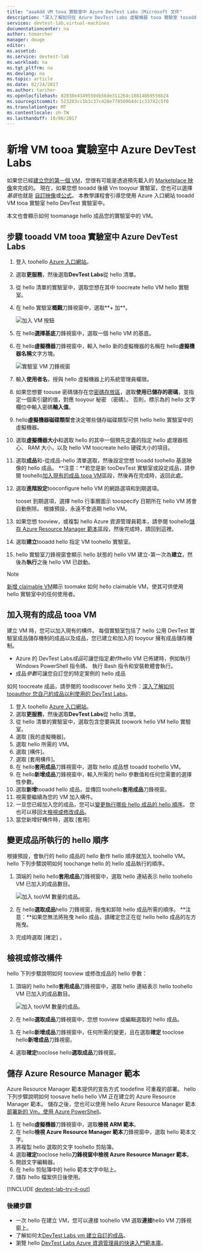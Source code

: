 ```yaml
---
title: "aaaAdd VM tooa 實驗室中 Azure DevTest Labs |Microsoft 文件"
description: "深入了解如何在 Azure DevTest Labs 虛擬機器 tooa 實驗室 tooadd"
services: devtest-lab,virtual-machines
documentationcenter: na
author: tomarcher
manager: douge
editor: 
ms.assetid: 
ms.service: devtest-lab
ms.workload: na
ms.tgt_pltfrm: na
ms.devlang: na
ms.topic: article
ms.date: 02/24/2017
ms.author: tarcher
ms.openlocfilehash: 82838e4349550db56de311264c188140b9556b24
ms.sourcegitcommit: 523283cc1b3c37c428e77850964dc1c33742c5f0
ms.translationtype: MT
ms.contentlocale: zh-TW
ms.lasthandoff: 10/06/2017
---
```

# <a name="add-a-vm-tooa-lab-in-azure-devtest-labs"></a>新增 VM tooa 實驗室中 Azure DevTest Labs
如果您已經[建立您的第一個 VM](devtest-lab-create-first-vm.md)，您很有可能是透過預先載入的 [Marketplace 映像](devtest-lab-configure-marketplace-images.md)來完成的。 現在，如果您想 tooadd 後續 Vm tooyour 實驗室，您也可以選擇*基底*也就是 [自訂映像](devtest-lab-create-template.md)或[公式](devtest-lab-manage-formulas.md)。 本教學課程會引導您使用 Azure 入口網站 tooadd VM tooa 實驗室 hello DevTest 實驗室中。

本文也會顯示如何 toomanage hello 成品您的實驗室中的 VM。

## <a name="steps-tooadd-a-vm-tooa-lab-in-azure-devtest-labs"></a>步驟 tooadd VM tooa 實驗室中 Azure DevTest Labs
1. 登入 toohello [Azure 入口網站](http://go.microsoft.com/fwlink/p/?LinkID=525040)。
1. 選取**更服務**，然後選取**DevTest Labs**從 hello 清單。
1. 從 hello 清單的實驗室中，選取您想在其中 toocreate hello VM hello 實驗室。  
1. 在 hello 實驗室**概觀**刀鋒視窗中，選取**+ 加**。  

    ![加入 VM 按鈕](./media/devtest-lab-add-vm/devtestlab-home-blade-add-vm.png)

1. 在 hello**選擇基底**刀鋒視窗中，選取一個 hello VM 的基底。
1. 在 hello**虛擬機器**刀鋒視窗中，輸入 hello 新的虛擬機器的名稱在 hello**虛擬機器名稱**文字方塊。

    ![實驗室 VM 刀鋒視窗](./media/devtest-lab-add-vm/devtestlab-lab-vm-blade.png)

1. 輸入**使用者名**，授與 hello 虛擬機器上的系統管理員權限。  
1. 如果您想要 toouse 密碼儲存在您[密碼存放區](https://azure.microsoft.com/updates/azure-devtest-labs-keep-your-secrets-safe-and-easy-to-use-with-the-new-personal-secret-store)，選取**使用已儲存的密碼**，並指定一個索引鍵的值，對應 tooyour 秘密 （密碼）。 否則，標示為的 hello 文字欄位中輸入密碼**輸入值**。
1. hello**虛擬機器磁碟類型**會決定哪些儲存磁碟類型可供 hello hello 實驗室中的虛擬機器。
1. 選取**虛擬機器大小**和選取 hello 的其中一個預先定義的指定 hello 處理器核心、 RAM 大小，以及 hello VM toocreate hello 硬碟大小的項目。
1. 選取**成品**和-從成品-hello 清單選取，然後設定您想 tooadd toohello 基底映像的 hello 成品。
    **注意：**若您是新 tooDevTest 實驗室或設定成品，請參閱 toohello[加入現有的成品 tooa VM](#add-an-existing-artifact-to-a-vm)區段，然後再在完成時，返回此處。
1. 選取**進階設定**tooconfigure hello VM 的網路選項和到期選項。 

   tooset 到期選項，選擇 hello 行事曆圖示 toospecify 日期所在 hello VM 將會自動刪除。  根據預設，永遠不會過期 hello VM。 
1. 如果您想 tooview，或複製 hello Azure 資源管理員範本，請參閱 toohello[儲存 Azure Resource Manager 範本](#save-azure-resource-manager-template)區段，然後完成時，請回到這裡。
1. 選取**建立**tooadd hello 指定 VM toohello 實驗室。
1. hello 實驗室刀鋒視窗會顯示 hello 狀態的 hello VM 建立-第一次為**建立**，然後為**執行**之後 hello VM 已啟動。

> [!NOTE]
> [新增 claimable VM](devtest-lab-add-claimable-vm.md)顯示 toomake 如何 hello claimable VM，使其可供使用 hello 實驗室中的任何使用者。
>
>

## <a name="add-an-existing-artifact-tooa-vm"></a>加入現有的成品 tooa VM
建立 VM 時，您可以加入現有的構件。 每個實驗室包括了 hello 公用 DevTest 實驗室成品儲存機制的成品以及成品，您已建立和加入的 tooyour 擁有成品儲存機制。

* Azure 的 DevTest Labs*成品*可讓您指定*動作*hello VM 已佈建時，例如執行 Windows PowerShell 指令碼、 執行 Bash 指令和安裝軟體會執行。
* 成品*參數*可讓您自訂您的特定案例的 hello 成品

如何 toocreate 成品，請參閱的 toodiscover hello 文件：[深入了解如何 tooauthor 您自己的成品以利使用的 DevTest Labs](devtest-lab-artifact-author.md)。

1. 登入 toohello [Azure 入口網站](http://go.microsoft.com/fwlink/p/?LinkID=525040)。
1. 選取**更服務**，然後選取**DevTest Labs**從 hello 清單。
1. 從 hello 清單的實驗室中，選取包含您要與其 toowork hello VM hello 實驗室。  
1. 選取 [我的虛擬機器]。
1. 選取 hello 所需的 VM。
1. 選取 [構件]。 
1. 選取 [套用構件]。
1. 在 hello**套用成品**刀鋒視窗中，選取 hello 成品想 tooadd toohello VM。
1. 在 hello**新增成品**刀鋒視窗中，輸入所需的 hello 參數值和任何您需要的選擇性參數。  
1. 選取**新增**tooadd hello 成品，並傳回 toohello**套用成品**刀鋒視窗。
1. 視需要繼續為您的 VM 加入構件。
1. 一旦您已經加入您的成品，您可以[變更執行哪些 hello 成品的 hello 順序](#change-the-order-in-which-artifacts-are-run)。 您也可以移回太[檢視或修改成品](#view-or-modify-an-artifact)。
1. 當您新增好構件時，選取 [套用]

## <a name="change-hello-order-in-which-artifacts-are-run"></a>變更成品所執行的 hello 順序
根據預設，會執行的 hello 成品的 hello 動作 hello 順序就加入 toohello VM。 hello 下列步驟說明如何 toochange hello 的 hello 成品執行的順序。

1. 頂端的 hello hello**套用成品**刀鋒視窗中，選取 hello 連結表示 hello toohello VM 已加入的成品數目。
   
    ![加入 tooVM 數量的成品。](./media/devtest-lab-add-vm-with-artifacts/devtestlab-add-artifacts-blade-selected-artifacts.png)
1. 在 hello**選取成品**hello 刀鋒視窗，拖曳和卸除 hello 成品所需的順序。 **注意：**如果您無法將拖曳 hello 成品，請確定您正在從 hello hello 成品的左方拖曳。 
1. 完成時選取 [確定]  。  

## <a name="view-or-modify-an-artifact"></a>檢視或修改構件
hello 下列步驟說明如何 tooview 或修改成品的 hello 參數：

1. 頂端的 hello hello**套用成品**刀鋒視窗中，選取 hello 連結表示 hello toohello VM 已加入的成品數目。
   
    ![加入 tooVM 數量的成品。](./media/devtest-lab-add-vm-with-artifacts/devtestlab-add-artifacts-blade-selected-artifacts.png)
1. 在 hello**選取成品**刀鋒視窗中，您想 tooview 或編輯選取的 hello 成品。  
1. 在 hello**新增成品**刀鋒視窗中，任何所需的變更，且在選取**確定** tooclose hello**新增成品**刀鋒視窗。
1. 選取**確定**tooclose hello**選取成品**刀鋒視窗。

## <a name="save-azure-resource-manager-template"></a>儲存 Azure Resource Manager 範本
Azure Resource Manager 範本提供的宣告方式 toodefine 可重複的部署。 hello 下列步驟說明如何 toosave hello hello VM 正在建立的 Azure Resource Manager 範本。
儲存之後，您也可以使用 hello Azure Resource Manager 範本[部署新的 Vm，使用 Azure PowerShell](../azure-resource-manager/resource-group-overview.md#template-deployment)。

1. 在 hello**虛擬機器**刀鋒視窗中，選取**檢視 ARM 範本**。
2. 在 hello**檢視 Azure Resource Manager 範本**刀鋒視窗中，選取 hello 範本文字。
3. 將複製 hello 選取的文字 toohello 剪貼簿。
4. 選取**確定**tooclose hello**刀鋒視窗中檢視 Azure Resource Manager 範本**。
5. 開啟文字編輯器。
6. 在 hello 剪貼簿中的 hello 範本文字中貼上。
7. 儲存 hello 檔案供日後使用。

[!INCLUDE [devtest-lab-try-it-out](../../includes/devtest-lab-try-it-out.md)]

### <a name="next-steps"></a>後續步驟
* 一次 hello 在建立 VM，您可以連接 toohello VM 選取**連接**hello VM 刀鋒視窗上。
* 了解如何太[DevTest Labs vm 建立自訂的成品](devtest-lab-artifact-author.md)。
* 瀏覽 hello [DevTest Labs Azure 資源管理員的快速入門範本庫](https://github.com/Azure/azure-devtestlab/tree/master/Samples)。
